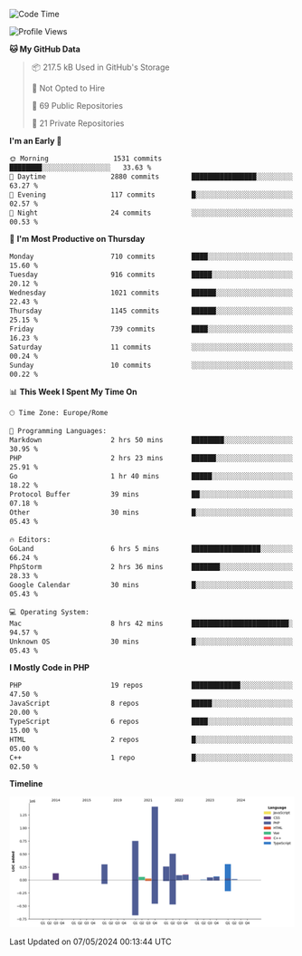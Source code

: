 <!--START_SECTION:waka-->
![Code Time](http://img.shields.io/badge/Code%20Time-5%2C028%20hrs%2036%20mins-blue)

![Profile Views](http://img.shields.io/badge/Profile%20Views-0-blue)

**🐱 My GitHub Data** 

> 📦 217.5 kB Used in GitHub's Storage 
 > 
> 🚫 Not Opted to Hire
 > 
> 📜 69 Public Repositories 
 > 
> 🔑 21 Private Repositories 
 > 
**I'm an Early 🐤** 

```text
🌞 Morning                1531 commits        ████████░░░░░░░░░░░░░░░░░   33.63 % 
🌆 Daytime                2880 commits        ████████████████░░░░░░░░░   63.27 % 
🌃 Evening                117 commits         █░░░░░░░░░░░░░░░░░░░░░░░░   02.57 % 
🌙 Night                  24 commits          ░░░░░░░░░░░░░░░░░░░░░░░░░   00.53 % 
```
📅 **I'm Most Productive on Thursday** 

```text
Monday                   710 commits         ████░░░░░░░░░░░░░░░░░░░░░   15.60 % 
Tuesday                  916 commits         █████░░░░░░░░░░░░░░░░░░░░   20.12 % 
Wednesday                1021 commits        ██████░░░░░░░░░░░░░░░░░░░   22.43 % 
Thursday                 1145 commits        ██████░░░░░░░░░░░░░░░░░░░   25.15 % 
Friday                   739 commits         ████░░░░░░░░░░░░░░░░░░░░░   16.23 % 
Saturday                 11 commits          ░░░░░░░░░░░░░░░░░░░░░░░░░   00.24 % 
Sunday                   10 commits          ░░░░░░░░░░░░░░░░░░░░░░░░░   00.22 % 
```


📊 **This Week I Spent My Time On** 

```text
🕑︎ Time Zone: Europe/Rome

💬 Programming Languages: 
Markdown                 2 hrs 50 mins       ████████░░░░░░░░░░░░░░░░░   30.95 % 
PHP                      2 hrs 23 mins       ██████░░░░░░░░░░░░░░░░░░░   25.91 % 
Go                       1 hr 40 mins        █████░░░░░░░░░░░░░░░░░░░░   18.22 % 
Protocol Buffer          39 mins             ██░░░░░░░░░░░░░░░░░░░░░░░   07.18 % 
Other                    30 mins             █░░░░░░░░░░░░░░░░░░░░░░░░   05.43 % 

🔥 Editors: 
GoLand                   6 hrs 5 mins        █████████████████░░░░░░░░   66.24 % 
PhpStorm                 2 hrs 36 mins       ███████░░░░░░░░░░░░░░░░░░   28.33 % 
Google Calendar          30 mins             █░░░░░░░░░░░░░░░░░░░░░░░░   05.43 % 

💻 Operating System: 
Mac                      8 hrs 42 mins       ████████████████████████░   94.57 % 
Unknown OS               30 mins             █░░░░░░░░░░░░░░░░░░░░░░░░   05.43 % 
```

**I Mostly Code in PHP** 

```text
PHP                      19 repos            ████████████░░░░░░░░░░░░░   47.50 % 
JavaScript               8 repos             █████░░░░░░░░░░░░░░░░░░░░   20.00 % 
TypeScript               6 repos             ████░░░░░░░░░░░░░░░░░░░░░   15.00 % 
HTML                     2 repos             █░░░░░░░░░░░░░░░░░░░░░░░░   05.00 % 
C++                      1 repo              █░░░░░░░░░░░░░░░░░░░░░░░░   02.50 % 
```



**Timeline**

![Lines of Code chart](https://raw.githubusercontent.com/frnwtr/frnwtr/main/assets/bar_graph.png)


 Last Updated on 07/05/2024 00:13:44 UTC
<!--END_SECTION:waka-->